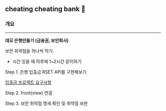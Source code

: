 ## cheating cheating bank 👋

### 개요

---

**데모 은행만들기 (금융권, 보안회사)**

보안 취약점을 하나씩 막기. 

- 시간 있을 때 하루에 1~2시간 같이하기

Step 1. 은행 입출금 RSET API를 구현해보기 

[입출금 프로젝트 요구사항](https://www.notion.so/994b52562b1c46579fbc588410607d84?pvs=21)

Step 2. front(view) 연결

Step 3. 보안 취약점 명세 확인 및 취약점 보완
